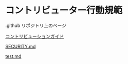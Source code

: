 # コントリビューター行動規範

.github リポジトリ上のページ

[コントリビューションガイド](./CONTRIBUTING.md)

[SECURITY.md](./SECURITY.md)

[test.md](./test.md)
